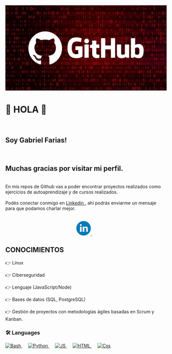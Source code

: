 <img src="/img/Banner.jpg" alt="Banner">

<p>
  <samp>
    <h1>👋 HOLA 👋</h1> 
    <br>
    <h2>Soy Gabriel Farias!</h2>
    <br>
    <h2>Muchas gracias por visitar mi perfil.</h2>
  </samp>
</p>
<p>
  <br>
    En mis repos de Github vas a poder encontrar proyectos realizados como ejercicios de autoaprendizaje y de cursos realizados.
    <br><br>
    Podés conectar conmigo en <a href="https://www.linkedin.com/in/gabriel-alejandro-farias-581577186/" target="_blank"> Linkedin </a>, ahí podrás enviarme un mensaje para que podamos        charlar mejor.
    <br><br>
</p>

<p align="center">
  
  <a href="https://www.linkedin.com/in/gabriel-alejandro-farias-581577186/" target="_blank">
    <img src="/img/social/linkedin.svg" width="45px" alt="LinkedIn">
  </a> &nbsp; &nbsp;
  
</p>

## CONOCIMIENTOS

👉 Linux

👉 Ciberseguridad

👉 Lenguaje (JavaScript/Node)

👉 Bases de datos (SQL, PostgreSQL)

👉 Gestión de proyectos con metodologías ágiles basadas en Scrum y Kanban.

### 🛠 Languages

<p align="left">

   <a href="https://www.gnu.org/">
    <img alt="Bash" src="https://img.shields.io/badge/Bash-4EAA25?style=for-the-badge&logo=gnubash&logoColor=white"/>
  </a>
   &emsp;
  
  <a href="https://python.org/">
    <img alt="Python" src="https://img.shields.io/badge/Python-3776AB?style=for-the-badge&logo=python&logoColor=white"/>
  </a>
   &emsp;

  <a href="https://www.javascript.com/en/">
    <img alt="JS" src="https://img.shields.io/badge/JS-F7DF1E?style=for-the-badge&logo=javascript&logoColor=white"/>
  </a>
   &emsp;

 <a href="https://www.html.com/en/">
    <img alt="HTML" src="https://img.shields.io/badge/Html-E44D26?style=for-the-badge&logo=html5&logoColor=white"/>
  </a>
   &emsp;

   <a href="https://www.css.com/en/">
    <img alt="Css" src="https://img.shields.io/badge/Css-4481EB?style=for-the-badge&logo=css3&logoColor=white"/>
  </a>
  
</p>  
